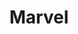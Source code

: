 ---
title: Marvel
crosslinks:
- marvelstudios
- xmen
- Runaways
- Spiderman
- movies
- indonesia
- whowouldwin
- respectthreads
- DCcomics
- moviescirclejerk
- IAmA
- SuperheroCirclejerk
- pics
- WatchRedditDie
- comicreadingorders
- UnexpectedHamilton
- lego
- MarvelUnlimited
---